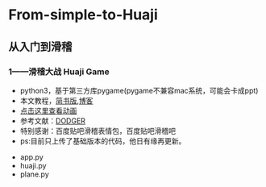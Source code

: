 # From-simple-to-Huaji
## 从入门到滑稽

### 1——滑稽大战 Huaji Game
* python3，基于第三方库pygame(pygame不兼容mac系统，可能会卡成ppt)
* 本文教程，[简书版](https://www.jianshu.com/p/edee77363855),[博客](https://www.cnblogs.com/BigShuang/p/10739705.html)
* [点击这里查看动画](https://www.bilibili.com/video/av49007929)
* 参考文献：[DODGER](http://inventwithpython.com/chapter20.html)
* 特别感谢：百度贴吧滑稽表情包，百度贴吧滑稽吧
* ps:目前只上传了基础版本的代码，他日有缘再更新。
- app.py
- huaji.py
- plane.py
